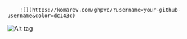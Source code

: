         ![](https://komarev.com/ghpvc/?username=your-github-username&color=dc143c)

![Alt tag](https://files.catbox.moe/nqt5vk.png)
 
